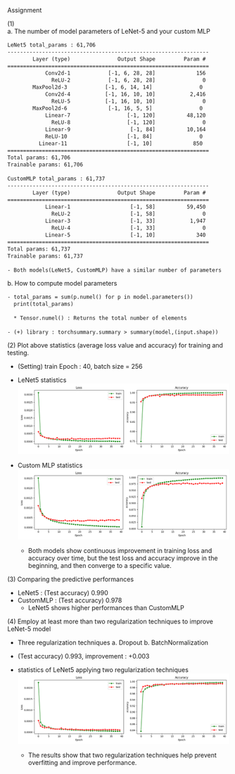 Assignment

(1)  
  a. The number of model parameters of LeNet-5 and your custom MLP

    LeNet5 total_params : 61,706 
    ----------------------------------------------------------------
            Layer (type)               Output Shape         Param #
    ================================================================
                Conv2d-1            [-1, 6, 28, 28]             156
                  ReLU-2            [-1, 6, 28, 28]               0
            MaxPool2d-3            [-1, 6, 14, 14]               0
                Conv2d-4           [-1, 16, 10, 10]           2,416
                  ReLU-5           [-1, 16, 10, 10]               0
            MaxPool2d-6             [-1, 16, 5, 5]               0
                Linear-7                  [-1, 120]          48,120
                  ReLU-8                  [-1, 120]               0
                Linear-9                   [-1, 84]          10,164
                ReLU-10                   [-1, 84]               0
              Linear-11                   [-1, 10]             850
    ================================================================
    Total params: 61,706
    Trainable params: 61,706
        
    CustomMLP total_params : 61,737
    ----------------------------------------------------------------
            Layer (type)               Output Shape         Param #
    ================================================================
                Linear-1                   [-1, 58]          59,450
                  ReLU-2                   [-1, 58]               0
                Linear-3                   [-1, 33]           1,947
                  ReLU-4                   [-1, 33]               0
                Linear-5                   [-1, 10]             340
    ================================================================
    Total params: 61,737
    Trainable params: 61,737

    - Both models(LeNet5, CustomMLP) have a similar number of parameters

  b. How to compute model parameters

    - total_params = sum(p.numel() for p in model.parameters())
      print(total_params)
      
      * Tensor.numel() : Returns the total number of elements

    - (+) library : torchsummary.summary > summary(model,(input.shape))


(2) Plot above statistics (average loss value and accuracy) for training and testing.

  - (Setting) train Epoch : 40, batch size = 256

  - LeNet5 statistics
    ![screenshot](lenet5.png)

  - Custom MLP statistics
    ![screenshot](CustomMLP.png)

    - Both models show continuous improvement in training loss and accuracy over time,
      but the test loss and accuracy improve in the beginning, and then converge to a specific value.

(3) Comparing the predictive performances

  - LeNet5      : (Test accuracy) 0.990
  - CustomMLP   : (Test accuracy) 0.978
    - LeNet5 shows higher performances than CustomMLP


(4) Employ at least more than two regularization techniques to improve LeNet-5 model

  - Three regularization techniques
  a. Dropout
  b. BatchNormalization

  - (Test accuracy) 0.993, improvement : +0.003

  - statistics of LeNet5 applying two regularization techniques
    ![screenshot](lenet5_improve.png)

    - The results show that two regularization techniques help prevent overfitting and improve performance.